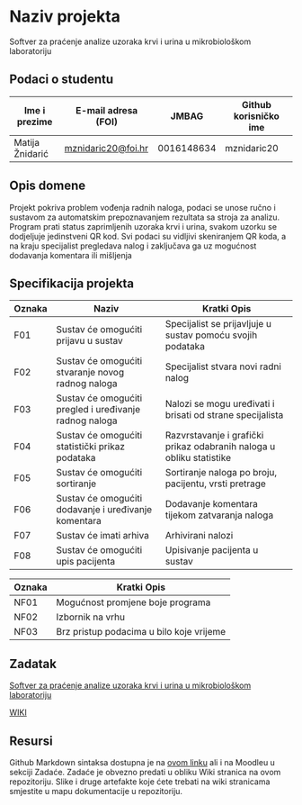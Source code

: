 # Naziv projekta
Softver za praćenje analize uzoraka krvi i urina u mikrobiološkom laboratoriju

## Podaci o studentu

  Ime i prezime   | E-mail adresa (FOI) |    JMBAG   | Github korisničko ime
  --------------  | ------------------- | ---------- | ---------------------
  Matija Žnidarić | mznidaric20@foi.hr  | 0016148634 |       mznidaric20    


## Opis domene
Projekt pokriva problem vođenja radnih naloga, podaci se unose ručno i sustavom za automatskim prepoznavanjem rezultata sa stroja za analizu. Program prati status zaprimljenih uzoraka krvi i urina, svakom uzorku se dodjeljuje jedinstveni QR kod. Svi podaci su vidljivi skeniranjem QR koda, a na kraju specijalist pregledava nalog i zaključava ga uz mogućnost dodavanja komentara ili mišljenja

## Specifikacija projekta
  Oznaka          |                Naziv                                    |    Kratki Opis   
  --------------  | ------------------------------------------------------- | --------------- 
  F01             |  Sustav će omogućiti prijavu u sustav                   |  Specijalist se prijavljuje u sustav pomoću svojih podataka
  F02             |  Sustav će omogućiti stvaranje novog radnog naloga      |  Specijalist stvara novi radni nalog
  F03             |  Sustav će omogućiti pregled i uređivanje radnog naloga |  Nalozi se mogu uređivati i brisati od strane specijalista
  F04             |  Sustav će omogućiti statistički prikaz podataka       |  Razvrstavanje i grafički prikaz odabranih naloga u obliku statistike 
  F05             |  Sustav će omogućiti sortiranje                         |  Sortiranje naloga po broju, pacijentu, vrsti pretrage
  F06             |  Sustav će omogućiti dodavanje i uređivanje komentara   |  Dodavanje komentara tijekom zatvaranja naloga
  F07             |  Sustav će imati arhiva                                 |  Arhivirani nalozi
  F08             |  Sustav će omogućiti upis pacijenta                     |  Upisivanje pacijenta u sustav
  
 Oznaka           |    Kratki Opis   
  --------------  | ------------------------------------ 
  NF01            |   Mogućnost promjene boje programa
  NF02            |   Izbornik na vrhu
  NF03            |   Brz pristup podacima u bilo koje vrijeme

## Zadatak
[Softver za praćenje analize uzoraka krvi i urina u mikrobiološkom laboratoriju](https://github.com/foivz/pi22-zadace-mznidaric20/blob/master/Korisni%C4%8Dki%20zahtjevi%20ZS%20-%20mikrobiolo%C5%A1ki%20laboratorij.pdf)

[WIKI](https://github.com/foivz/pi22-zadace-mznidaric20/wiki)
## Resursi
Github Markdown sintaksa dostupna je na [ovom linku](https://guides.github.com/features/mastering-markdown/) ali i na Moodleu u sekciji Zadaće.
Zadaće je obvezno predati u obliku Wiki stranica na ovom repozitoriju. Slike i druge artefakte koje ćete trebati na wiki stranicama smjestite u mapu dokumentacije u repozitoriju. 
